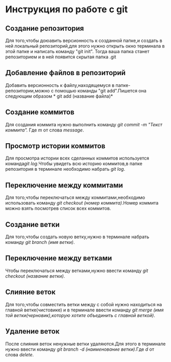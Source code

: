 # Инструкция по работе с git

## Создание репозитория
Для того,чтобы доюавить версионность к созданной папке,и создать в ней локальный репозиторий,для этого нужно открыть окно терминала в этой папке и написать команду "git init". Тогда ваша папка станет репозиторием и в ней появится скрытая папка .git

## Добавление файлов в репозиторий
Добавить версионность к файлу,находящемуся в папке-репозитории,можно с помощью команды "git add".Пишется она следующим образом * git add (название файла)*


## Создание коммитов
Для создания коммита нужно выполнить команду *git commit -m "Текст коммита".* Где *m* от слова *message*.

## Просмотр истории коммитов
Для просмотра истории всех сделанных коммитов используется команда*git log*.Чтобы увидеть всю историю коммитов,в папке репозитория в терминале необходимо набрать *git log*. 

## Переключение между коммитами
Для того,чтобы переключаться между коммитами,необходимо использовать команду *git checkout (номер коммита)*.Номер коммита можно взять посмотрев список всех коммитов.

## Создание ветки
Для того,чтобы создать новую ветку,нужно в терминале набрать команду *git branch (имя ветки)*.

## Переключение между ветками
Чтобы переключаться между ветками,нужно ввести команду *git checkout (название ветки)*.

## Слияние веток
Для того,чтобы совместить ветки между с собой нужно находиться на главной ветке(чистовике) и в терминале ввести команду *git merge (имя той ветки(черновик),которую хотите объединить с главной веткой)*.

## Удаление веток
После слияния веток ненужные ветки удаляются.Для этого в терминале нужно ввести команду *git branch -d (наименование ветки)*.Где *d* от слова *delete*.